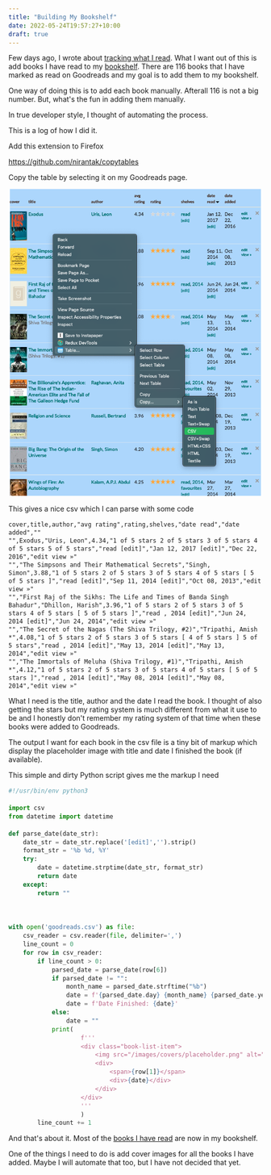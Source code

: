 ```yaml
---
title: "Building My Bookshelf"
date: 2022-05-24T19:57:27+10:00
draft: true
---
```


Few days ago, I wrote about [tracking what I read](/blog/tracking-what-i-read/). What I want out of this is add books I have read to my [bookshelf](/books). There are 116 books that I have marked as read on Goodreads and my goal is to add them to my bookshelf.

One way of doing this is to add each book manually. Afterall 116 is not a big number. But, what's the fun in adding them manually.

In true developer style, I thought of automating the process.

This is a log of how I did it.

Add this extension to Firefox

https://github.com/nirantak/copytables

Copy the table by selecting it on my Goodreads page.

![list-of-books](/images/posts/goodreads-capture.png)

This gives a nice csv which I can parse with some code

```
cover,title,author,"avg rating",rating,shelves,"date read","date added",""
"",Exodus,"Uris, Leon",4.34,"1 of 5 stars 2 of 5 stars 3 of 5 stars 4 of 5 stars 5 of 5 stars","read [edit]","Jan 12, 2017 [edit]","Dec 22, 2016","edit view »"
"","The Simpsons and Their Mathematical Secrets","Singh, Simon",3.88,"1 of 5 stars 2 of 5 stars 3 of 5 stars 4 of 5 stars [ 5 of 5 stars ]","read [edit]","Sep 11, 2014 [edit]","Oct 08, 2013","edit view »"
"","First Raj of the Sikhs: The Life and Times of Banda Singh Bahadur","Dhillon, Harish",3.96,"1 of 5 stars 2 of 5 stars 3 of 5 stars 4 of 5 stars [ 5 of 5 stars ]","read , 2014 [edit]","Jun 24, 2014 [edit]","Jun 24, 2014","edit view »"
"","The Secret of the Nagas (The Shiva Trilogy, #2)","Tripathi, Amish *",4.08,"1 of 5 stars 2 of 5 stars 3 of 5 stars [ 4 of 5 stars ] 5 of 5 stars","read , 2014 [edit]","May 13, 2014 [edit]","May 13, 2014","edit view »"
"","The Immortals of Meluha (Shiva Trilogy, #1)","Tripathi, Amish *",4.12,"1 of 5 stars 2 of 5 stars 3 of 5 stars 4 of 5 stars [ 5 of 5 stars ]","read , 2014 [edit]","May 08, 2014 [edit]","May 08, 2014","edit view »"
```

What I need is the title, author and the date I read the book. I thought of also getting the stars but my rating system is much different from what it use to be and I honestly don't remember my rating system of that time when these books were added to Goodreads.

The output I want for each book in the csv file is a tiny bit of markup which display the placeholder image with title and date I finished the book (if available).

This simple and dirty Python script gives me the markup I need

```python
#!/usr/bin/env python3

import csv
from datetime import datetime

def parse_date(date_str):
    date_str = date_str.replace('[edit]','').strip()
    format_str = '%b %d, %Y'
    try:
        date = datetime.strptime(date_str, format_str)
        return date
    except:
        return ""



with open('goodreads.csv') as file:
    csv_reader = csv.reader(file, delimiter=',')
    line_count = 0
    for row in csv_reader:
        if line_count > 0:
            parsed_date = parse_date(row[6])
            if parsed_date != "":
                month_name = parsed_date.strftime("%b")
                date = f'{parsed_date.day} {month_name} {parsed_date.year}'
                date = f'Date Finished: {date}'
            else:
                date = ""
            print(
                    f'''
                    <div class="book-list-item">
                        <img src="/images/covers/placeholder.png" alt="{row[1]}" class="book-cover" />
                        <div>
                            <span>{row[1]}</span>
                            <div>{date}</div>
                        </div>
                    </div>
                    '''
                    )
        line_count += 1

```

And that's about it. Most of the [books I have read](/books) are now in my bookshelf.

One of the things I need to do is add cover images for all the books I have added. Maybe I will automate that too, but I have not decided that yet.
